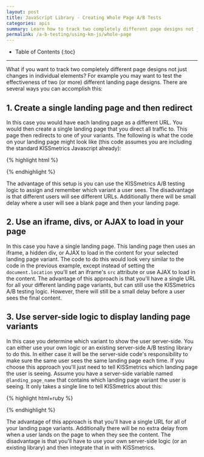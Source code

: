 ```yaml
---
layout: post
title: JavaScript Library - Creating Whole Page A/B Tests
categories: apis
summary: Learn how to track two completely different page designs not just changes in individual elements.
permalink: /a-b-testing/using-km-js/whole-page
---
```

* Table of Contents
{:toc}
* * *

What if you want to track two completely different page designs not just changes in individual elements? For example you may want to test the effectiveness of two (or more) different landing page designs. There are several ways you can accomplish this:

## 1. Create a single landing page and then redirect

In this case you would have each landing page as a different URL. You would then create a single landing page that you direct all traffic to. This page then redirects to one of your variants. The following is what the code on your landing page might look like (this code assumes you are including the standard KISSmetrics Javascript already):

{% highlight html %}
<script type="text/javascript">
  // Set a timeout to go to our default landing page, just in case

  var abTimeout1 = setTimeout(function(){
    window.location.replace("http://mysite.com/page1.html");
  }, 1500)

  _kmq.push(function(){
    KM.ab(
      "Landing Page",
      ["page1.html", "page2.html", "page3.html"],
      function(page){ // We create a callback that redirects to the page returned
        // Clear the timeout
        clearTimeout(abTimeout1);
        // Go to the page decided by the A/B test result
        window.location.replace("http://mysite.com/"+page);
      }
    );
  })
</script>
{% endhighlight %}

The advantage of this setup is you can use the KISSmetrics A/B testing logic to assign and remember which variant a user sees. The disadvantage is that different users will see different URLs. Additionally there will be small delay where a user will see a blank page and then your landing page.

## 2. Use an iframe, divs, or AJAX to load in your page

In this case you have a single landing page. This landing page then uses an iframe, a hidden div, or AJAX to load in the content for your selected landing page variant. The code to do this would look very similar to the code in the previous example, except instead of setting the `document.location` you'll set an iframe's `src` attribute or use AJAX to load in the content. The advantage of this approach is that you'll have a single URL for all your different landing page variants, but can still use the KISSmetrics A/B testing logic. However, there will still be a small delay before a user sees the final content.

## 3. Use server-side logic to display landing page variants

In this case you determine which variant to show the user server-side. You can either use your own logic or an existing server-side A/B testing library to do this. In either case it will be the server-side code's responsibility to make sure the same user sees the same landing page each time. If you choose this approach you'll just need to tell KISSmetrics which landing page the user is seeing. Assume you have a server-side variable named `@landing_page_name` that contains which landing page variant the user is seeing. It only takes a single line to tell KISSmetrics about this:

{% highlight html+ruby %}
<script type="text/javascript">
  _kmq.push(["set", {"Landing Page": "<%= @landing_page_name %>"}]);
</script>
{% endhighlight %}

The advantage of this approach is that you'll have a single URL for all of your landing page variants. Additionally there will be no extra delay from when a user lands on the page to when they see the content. The disadvantage is that you'll have to use your own server-side logic (or an existing library) and then integrate that in with KISSmetrics.
